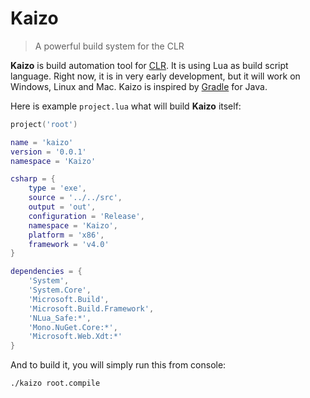 # Kaizo
> A powerful build system for the CLR

**Kaizo** is build automation tool for [CLR](https://en.wikipedia.org/wiki/Common_Language_Runtime). It is using Lua as build script language. Right now, it is in very early development, but it will work on Windows, Linux and Mac. Kaizo is inspired by [Gradle](https://gradle.org/) for Java.

Here is example `project.lua` what will build **Kaizo** itself:

```lua
project('root')

name = 'kaizo'
version = '0.0.1'
namespace = 'Kaizo'

csharp = {
	type = 'exe',
	source = '../../src',
	output = 'out',
	configuration = 'Release',
	namespace = 'Kaizo',
	platform = 'x86',
	framework = 'v4.0'
}

dependencies = {
	'System',
	'System.Core',
	'Microsoft.Build',
	'Microsoft.Build.Framework',
	'NLua_Safe:*',
	'Mono.NuGet.Core:*',
	'Microsoft.Web.Xdt:*'
}
```

And to build it, you will simply run this from console:

```shell
./kaizo root.compile
```
